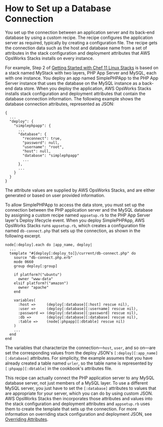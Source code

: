 # How to Set up a Database Connection<a name="customizing-rds-setup"></a>

You set up the connection between an application server and its back\-end database by using a custom recipe\. The recipe configures the application server as required, typically by creating a configuration file\. The recipe gets the connection data such as the host and database name from a set of attributes in the stack configuration and deployment attributes that AWS OpsWorks Stacks installs on every instance\.

For example, Step 2 of [Getting Started with Chef 11 Linux Stacks](gettingstarted.md) is based on a stack named MyStack with two layers, PHP App Server and MySQL, each with one instance\. You deploy an app named SimplePHPApp to the PHP App Server instance that uses the database on the MySQL instance as a back\-end data store\. When you deploy the application, AWS OpsWorks Stacks installs stack configuration and deployment attributes that contain the database connection information\. The following example shows the database connection attributes, represented as JSON:

```
{
  ...
  "deploy": {
    "simplephpapp": {
      ...
      "database": {
        "reconnect": true,
        "password": null,
        "username": "root",
        "host": null,
        "database": "simplephpapp"
        ...
      },
      ...
    }
  }
}
```

The attribute values are supplied by AWS OpsWorks Stacks, and are either generated or based on user provided information\.

To allow SimplePHPApp to access the data store, you must set up the connection between the PHP application server and the MySQL database by assigning a custom recipe named `appsetup.rb` to the PHP App Server layer's Deploy lifecycle event\. When you deploy SimplePHPApp, AWS OpsWorks Stacks runs `appsetup.rb`, which creates a configuration file named `db-connect.php` that sets up the connection, as shown in the following excerpt\.

```
node[:deploy].each do |app_name, deploy|
  ...
  template "#{deploy[:deploy_to]}/current/db-connect.php" do
    source "db-connect.php.erb"
    mode 0660
    group deploy[:group]

    if platform?("ubuntu")
      owner "www-data"
    elsif platform?("amazon")   
      owner "apache"
    end

    variables(
      :host =>     (deploy[:database][:host] rescue nil),
      :user =>     (deploy[:database][:username] rescue nil),
      :password => (deploy[:database][:password] rescue nil),
      :db =>       (deploy[:database][:database] rescue nil),
      :table =>    (node[:phpapp][:dbtable] rescue nil)
    )
    ...
  end
end
```

The variables that characterize the connection—`host`, `user`, and so on—are set the corresponding values from the deploy JSON's `[:deploy][:app_name][:database]` attributes\. For simplicity, the example assumes that you have already created a table named `urler`, so the table name is represented by `[:phpapp][:dbtable]` in the cookbook's attributes file\.

This recipe can actually connect the PHP application server to any MySQL database server, not just members of a MySQL layer\. To use a different MySQL server, you just have to set the `[:database]` attributes to values that are appropriate for your server, which you can do by using custom JSON\. AWS OpsWorks Stacks then incorporates those attributes and values into the stack configuration and deployment attributes and `appsetup.rb` uses them to create the template that sets up the connection\. For more information on overriding stack configuration and deployment JSON, see [Overriding Attributes](workingcookbook-attributes.md)\.